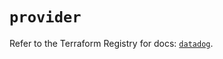 # `provider`

Refer to the Terraform Registry for docs: [`datadog`](https://registry.terraform.io/providers/datadog/datadog/3.60.1/docs).
